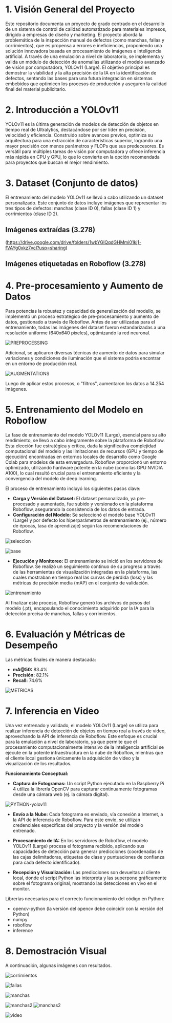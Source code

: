 # 1. Visión General del Proyecto
Este repositorio documenta un proyecto de grado centrado en el desarrollo de un sistema de control de calidad automatizado para materiales impresos, dirigido a empresas de diseño y marketing. El proyecto aborda la problemática de la inspección manual de defectos (como manchas, fallas y corrimientos), que es propensa a errores e ineficiencias, proponiendo una solución innovadora basada en procesamiento de imágenes e inteligencia artificial. A través de una emulación a nivel de laboratorio, se implementa y valida un módulo de detección de anomalías utilizando el modelo avanzado de visión por computadora, YOLOv11 (Large). El objetivo principal es demostrar la viabilidad y la alta precisión de la IA en la identificación de defectos, sentando las bases para una futura integración en sistemas embebidos que optimicen los procesos de producción y aseguren la calidad final del material publicitario.

# 2. Introducción a YOLOv11
YOLOv11 es la última generación de modelos de detección de objetos en tiempo real de Ultralytics, destacándose por ser líder en precisión, velocidad y eficiencia. Construido sobre avances previos, optimiza su arquitectura para una extracción de características superior, logrando una mayor precisión con menos parámetros y FLOPs que sus predecesores. Es versátil para múltiples tareas de visión por computadora y ofrece inferencia más rápida en CPU y GPU, lo que lo convierte en la opción recomendada para proyectos que buscan el mejor rendimiento.


# 3. Dataset (Conjunto de datos)
El entrenamiento del modelo YOLOv11 se llevó a cabo utilizando un dataset personalizado. Este conjunto de datos incluye imágenes que representar los tres tipos de defectos: manchas (clase ID 0), fallas (clase ID 1) y corrimientos (clase ID 2). 
## Imágenes extraídas (3.278)
(https://drive.google.com/drive/folders/1wbYGIQqdGHMmi01kj1-fVAYg0xkz7vcI?usp=sharing)
## Imágenes etiquetadas en Roboflow (3.278)


# 4. Pre-procesamiento y Aumento de Datos
Para potencias la robustez y capacidad de generalización del modello, se implementó un proceso estratégico de pre-procesamiento y aumento de datos, gestionado a través de Roboflow. Antes de ser utilizadas para el entrenamiento, todas las imágenes del dataset fueron estandarizadas a una resolución uniforme (640x640 pixeles), optimizando la red neuronal.

![PREPROCESSING](https://github.com/henrycortes10/control_calidad/blob/main/imagenes/PREPROCESSING.png)

Adicional, se aplicaron diversas técnicas de aumento de datos para simular variaciones y condiciones de iluminación que el sistema podría encontrar en un entorno de producción real.

![AUGMENTATIONS](https://github.com/henrycortes10/control_calidad/blob/main/imagenes/AUGMENTATIONS.png)

Luego de aplicar estos procesos, o "filtros", aumentaron los datos a 14.254 imágenes.

# 5. Entrenamiento del Modelo en Roboflow
La fase de entrenamiento del modelo YOLOv11 (Large), esencial para su alto rendimiento, se llevó a cabo íntegramente sobre la plataforma de Roboflow. Esta elección fue estratégica y crítica, dada la significativa complejidad computacional del modelo y las limitaciones de recursos (GPU y tiempo de ejecución) encontradas en entornos locales de desarrollo como Google Colab para modelos de esta envergadura. Roboflow proporcionó un entorno optimizado, utilizando hardware potente en la nube (como las GPU NVIDIA A100), lo cual resultó crucial para el entrenamiento eficiente y la convergencia del modelo de deep learning.

El proceso de entrenamiento incluyó los siguientes pasos clave:

- **Carga y Versión del Dataset:** El dataset personalizado, ya pre-procesado y aumentado, fue subido y versionado en la plataforma Roboflow, asegurando la consistencia de los datos de entrada.
- **Configuración del Modelo:** Se seleccionó el modelo base YOLOv11 (Large) y por defecto los hiperparámetros de entrenamiento (ej., número de épocas, tasa de aprendizaje) según las recomendaciones de Roboflow.

![seleccion](https://github.com/henrycortes10/control_calidad/blob/main/imagenes/1.png)

![base](https://github.com/henrycortes10/control_calidad/blob/main/imagenes/2.png)

- **Ejecución y Monitoreo:** El entrenamiento se inició en los servidores de Roboflow. Se realizó un seguimiento continuo de su progreso a través de las herramientas de visualización integradas en la plataforma, las cuales mostraban en tiempo real las curvas de pérdida (loss) y las métricas de precisión media (mAP) en el conjunto de validación.
  
![entrenamiento](https://github.com/henrycortes10/control_calidad/blob/main/imagenes/modelo.jpeg)

Al finalizar este proceso, Roboflow generó los archivos de pesos del modelo (.pt), encapsulando el conocimiento adquirido por la IA para la detección precisa de manchas, fallas y corrimientos.
# 6. Evaluación y Métricas de Desempeño
Las métricas finales de manera destacada:

- **mA@50:** 83.4%
- **Precisión:** 82.1%
- **Recall:** 74.6%

![METRICAS](https://github.com/henrycortes10/control_calidad/blob/main/imagenes/3.png)

# 7. Inferencia en Video
Una vez entrenado y validado, el modelo YOLOv11 (Large) se utiliza para realizar inferencia de detección de objetos en tiempo real a través de video, aprovechando la API de inferencia de Roboflow. Este enfoque es crucial para la emulación a nivel de laboratorio, ya que permite que el procesamiento computacionalmente intensivo de la inteligencia artificial se ejecute en la potente infraestructura en la nube de Roboflow, mientras que el cliente local gestiona únicamente la adquisición de video y la visualización de los resultados.

**Funcionamiento Conceptual:**

- **Captura de Fotogramas:** Un script Python ejecutado en la Raspberry Pi 4 utiliza la librería OpenCV para capturar continuamente fotogramas desde una cámara web (ej. la cámara digital).

![PYTHON-yolov11](https://github.com/henrycortes10/control_calidad/blob/main/imagenes/CODIGO.png)

- **Envío a la Nube:** Cada fotograma es enviado, vía conexión a Internet, a la API de inferencia de Roboflow. Para este envío, se utilizan credenciales específicas del proyecto y la versión del modelo entrenado.

- **Procesamiento de IA:** En los servidores de Roboflow, el modelo YOLOv11 (Large) procesa el fotograma recibido, aplicando sus capacidades de detección para generar predicciones (coordenadas de las cajas delimitadoras, etiquetas de clase y puntuaciones de confianza para cada defecto identificado).

- **Recepción y Visualización:** Las predicciones son devueltas al cliente local, donde el script Python las interpreta y las superpone gráficamente sobre el fotograma original, mostrando las detecciones en vivo en el monitor.

Librerías necesarias para el correcto funcionamiento del código en Python:

- opencv-python (la versión del opencv debe coincidir con la versión del Python)
- numpy
- roboflow
- inference

# 8. Demostración Visual

A continuación, algunas imágenes con resultados.

![corrimientos](https://github.com/henrycortes10/control_calidad/blob/main/imagenes/CORRIMIENTOS_(TEST%20SET).png)

![fallas](https://github.com/henrycortes10/control_calidad/blob/main/imagenes/FALLAS_(TEST%20SET).png)

![manchas](https://github.com/henrycortes10/control_calidad/blob/main/imagenes/MANCHAS_(TEST%20SET).png)

![manchas2](https://github.com/henrycortes10/control_calidad/blob/main/imagenes/MANCHAS_2(TEST%20SET).png)
![manchas2](https://github.com/henrycortes10/control_calidad/blob/main/imagenes/ejemplo.jpeg)

![video](https://github.com/henrycortes10/control_calidad/blob/main/imagenes/video4.gif)

